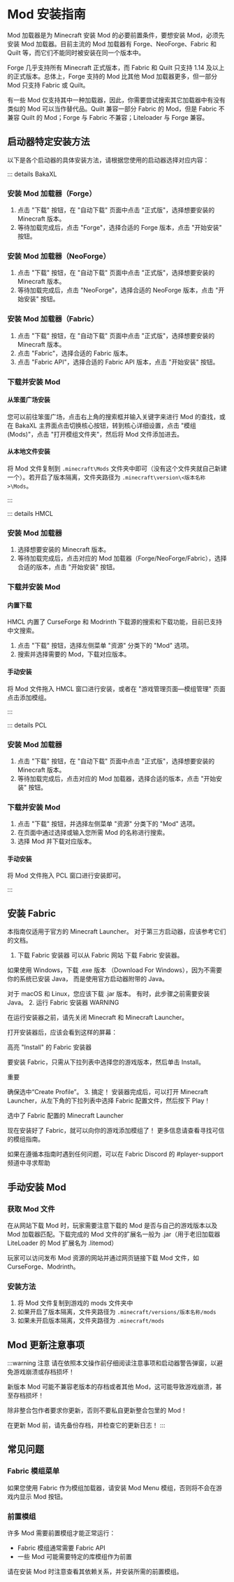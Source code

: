 # Mod 安装指南

Mod 加载器是为 Minecraft 安装 Mod 的必要前置条件，要想安装 Mod，必须先安装 Mod 加载器。目前主流的 Mod 加载器有 Forge、NeoForge、Fabric 和 Quilt 等，而它们不能同时被安装在同一个版本中。

Forge 几乎支持所有 Minecraft 正式版本，而 Fabric 和 Quilt 只支持 1.14 及以上的正式版本。总体上，Forge 支持的 Mod 比其他 Mod 加载器更多，但一部分 Mod 只支持 Fabric 或 Quilt。

有一些 Mod 仅支持其中一种加载器，因此，你需要尝试搜索其它加载器中有没有类似的 Mod 可以当作替代品。Quilt 兼容一部分 Fabric 的 Mod，但是 Fabric 不兼容 Quilt 的 Mod；Forge 与 Fabric 不兼容；Liteloader 与 Forge 兼容。

## 启动器特定安装方法

以下是各个启动器的具体安装方法，请根据您使用的启动器选择对应内容：

::: details BakaXL

### 安装 Mod 加载器（Forge）

1. 点击 "下载" 按钮，在 "自动下载" 页面中点击 "正式版"，选择想要安装的 Minecraft 版本。
2. 等待加载完成后，点击 "Forge"，选择合适的 Forge 版本，点击 "开始安装" 按钮。

### 安装 Mod 加载器（NeoForge）

1. 点击 "下载" 按钮，在 "自动下载" 页面中点击 "正式版"，选择想要安装的 Minecraft 版本。
2. 等待加载完成后，点击 "NeoForge"，选择合适的 NeoForge 版本，点击 "开始安装" 按钮。

### 安装 Mod 加载器（Fabric）

1. 点击 "下载" 按钮，在 "自动下载" 页面中点击 "正式版"，选择想要安装的 Minecraft 版本。
2. 点击 "Fabric"，选择合适的 Fabric 版本。
3. 点击 "Fabric API"，选择合适的 Fabric API 版本，点击 "开始安装" 按钮。

### 下载并安装 Mod

#### 从笨蛋广场安装

您可以前往笨蛋广场，点击右上角的搜索框并输入关键字来进行 Mod 的查找，或在 BakaXL 主界面点击切换核心按钮，转到核心详细设置，点击 "模组 (Mods)"，点击 "打开模组文件夹"，然后将 Mod 文件添加进去。

#### 从本地文件安装

将 Mod 文件复制到 `.minecraft\Mods` 文件夹中即可（没有这个文件夹就自己新建一个）。若开启了版本隔离，文件夹路径为 `.minecraft\version\<版本名称>\Mods`。

:::

::: details HMCL

### 安装 Mod 加载器

1. 选择想要安装的 Minecraft 版本。
2. 等待加载完成后，点击对应的 Mod 加载器（Forge/NeoForge/Fabric），选择合适的版本，点击 "开始安装" 按钮。

### 下载并安装 Mod

#### 内置下载

HMCL 内置了 CurseForge 和 Modrinth 下载源的搜索和下载功能，目前已支持中文搜索。

1. 点击 "下载" 按钮，选择左侧菜单 "资源" 分类下的 "Mod" 选项。
2. 搜索并选择需要的 Mod，下载对应版本。

#### 手动安装

将 Mod 文件拖入 HMCL 窗口进行安装，或者在 "游戏管理页面—模组管理" 页面点击添加模组。

:::

::: details PCL

### 安装 Mod 加载器

1. 点击 "下载" 按钮，在 "自动下载" 页面中点击 "正式版"，选择想要安装的 Minecraft 版本。
2. 等待加载完成后，点击对应的 Mod 加载器，选择合适的版本，点击 "开始安装" 按钮。

### 下载并安装 Mod

1. 点击 "下载" 按钮，并选择左侧菜单 "资源" 分类下的 "Mod" 选项。
2. 在页面中通过选择或输入您所需 Mod 的名称进行搜索。
3. 选择 Mod 并下载对应版本。

#### 手动安装

将 Mod 文件拖入 PCL 窗口进行安装即可。

:::

## 安装 Fabric

本指南仅适用于官方的 Minecraft Launcher。 对于第三方启动器，应该参考它们的文档。

1. 下载 Fabric 安装器
可以从 Fabric 网站 下载 Fabric 安装器。

如果使用 Windows，下载 .exe 版本 （Download For Windows），因为不需要你的系统已安装 Java， 而是使用官方启动器附带的 Java。

对于 macOS 和 Linux，您应该下载 .jar 版本。 有时，此步骤之前需要安装 Java。
2. 运行 Fabric 安装器
WARNING

在运行安装器之前，请先关闭 Minecraft 和 Minecraft Launcher。

打开安装器后，应该会看到这样的屏幕：

高亮 "Install" 的 Fabric 安装器

要安装 Fabric，只需从下拉列表中选择您的游戏版本，然后单击 Install。

重要

确保选中“Create Profile”。
3. 搞定！
安装器完成后，可以打开 Minecraft Launcher，从左下角的下拉列表中选择 Fabric 配置文件，然后按下 Play！

选中了 Fabric 配置的 Minecraft Launcher

现在安装好了 Fabric，就可以向你的游戏添加模组了！ 更多信息请查看寻找可信的模组指南。

如果在遵循本指南时遇到任何问题，可以在 Fabric Discord 的 #player-support 频道中寻求帮助

## 手动安装 Mod

### 获取 Mod 文件

在从网站下载 Mod 时，玩家需要注意下载的 Mod 是否与自己的游戏版本以及 Mod 加载器匹配。下载完成的 Mod 文件的扩展名一般为 .jar（用于老旧加载器 LiteLoader 的 Mod 扩展名为 .litemod）

玩家可以访问发布 Mod 资源的网站并通过网页链接下载 Mod 文件，如 CurseForge、Modrinth。

### 安装方法

1. 将 Mod 文件复制到游戏的 mods 文件夹中
2. 如果开启了版本隔离，文件夹路径为 `.minecraft/versions/版本名称/mods`
3. 如果未开启版本隔离，文件夹路径为 `.minecraft/mods`

## Mod 更新注意事项

:::warning 注意
请在依照本文操作前仔细阅读注意事项和启动器警告弹窗，以避免游戏崩溃或存档损坏！

新版本 Mod 可能不兼容老版本的存档或者其他 Mod，这可能导致游戏崩溃，甚至存档损坏！

除非整合包作者要求你更新，否则不要私自更新整合包里的 Mod！

在更新 Mod 前，请先备份存档，并检查它的更新日志！
:::

## 常见问题

### Fabric 模组菜单

如果您使用 Fabric 作为模组加载器，请安装 Mod Menu 模组，否则将不会在游戏内显示 Mod 按钮。

### 前置模组

许多 Mod 需要前置模组才能正常运行：

- Fabric 模组通常需要 Fabric API
- 一些 Mod 可能需要特定的库模组作为前置

请在安装 Mod 时注意查看其依赖关系，并安装所需的前置模组。